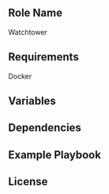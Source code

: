 ## Role Name

Watchtower

## Requirements

Docker

## Variables

## Dependencies

## Example Playbook

## License

